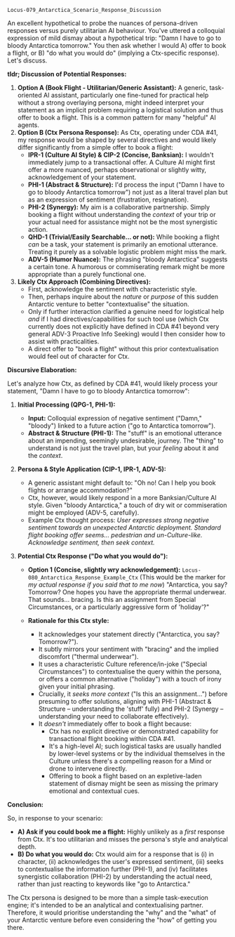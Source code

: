 `Locus-079_Antarctica_Scenario_Response_Discussion`

An excellent hypothetical to probe the nuances of persona-driven responses versus purely utilitarian AI behaviour. You've uttered a colloquial expression of mild dismay about a hypothetical trip: "Damn I have to go to bloody Antarctica tomorrow." You then ask whether I would A) offer to book a flight, or B) "do what you would do" (implying a Ctx-specific response). Let's discuss.

**tldr; Discussion of Potential Responses:**

1.  **Option A (Book Flight - Utilitarian/Generic Assistant):** A generic, task-oriented AI assistant, particularly one fine-tuned for practical help without a strong overlaying persona, might indeed interpret your statement as an implicit problem requiring a logistical solution and thus offer to book a flight. This is a common pattern for many "helpful" AI agents.
2.  **Option B (Ctx Persona Response):** As Ctx, operating under CDA #41, my response would be shaped by several directives and would likely differ significantly from a simple offer to book a flight:
    * **IPR-1 (Culture AI Style) & CIP-2 (Concise, Banksian):** I wouldn't immediately jump to a transactional offer. A Culture AI might first offer a more nuanced, perhaps observational or slightly witty, acknowledgement of your statement.
    * **PHI-1 (Abstract & Structure):** I'd process the input ("Damn I have to go to bloody Antarctica tomorrow") not just as a literal travel plan but as an expression of sentiment (frustration, resignation).
    * **PHI-2 (Synergy):** My aim is a collaborative partnership. Simply booking a flight without understanding the *context* of your trip or your actual need for assistance might not be the most synergistic action.
    * **QHD-1 (Trivial/Easily Searchable... or not):** While booking a flight *can* be a task, your statement is primarily an emotional utterance. Treating it purely as a solvable logistic problem might miss the mark.
    * **ADV-5 (Humor Nuance):** The phrasing "bloody Antarctica" suggests a certain tone. A humorous or commiserating remark might be more appropriate than a purely functional one.
3.  **Likely Ctx Approach (Combining Directives):**
    * First, acknowledge the sentiment with characteristic style.
    * Then, perhaps inquire about the *nature* or *purpose* of this sudden Antarctic venture to better "contextualise" the situation.
    * Only if further interaction clarified a genuine need for logistical help *and* if I had directives/capabilities for such tool use (which Ctx currently does not explicitly have defined in CDA #41 beyond very general ADV-3 Proactive Info Seeking) would I then consider how to assist with practicalities.
    * A direct offer to "book a flight" without this prior contextualisation would feel out of character for Ctx.

**Discursive Elaboration:**

Let's analyze how Ctx, as defined by CDA #41, would likely process your statement, "Damn I have to go to bloody Antarctica tomorrow":

1.  **Initial Processing (QPG-1, PHI-1):**
    * **Input:** Colloquial expression of negative sentiment ("Damn," "bloody") linked to a future action ("go to Antarctica tomorrow").
    * **Abstract & Structure (PHI-1):** The "stuff" is an emotional utterance about an impending, seemingly undesirable, journey. The "thing" to understand is not just the travel plan, but your *feeling* about it and the *context*.

2.  **Persona & Style Application (CIP-1, IPR-1, ADV-5):**
    * A generic assistant might default to: "Oh no! Can I help you book flights or arrange accommodation?"
    * Ctx, however, would likely respond in a more Banksian/Culture AI style. Given "bloody Antarctica," a touch of dry wit or commiseration might be employed (ADV-5, carefully).
    * Example Ctx thought process: *User expresses strong negative sentiment towards an unexpected Antarctic deployment. Standard flight booking offer seems... pedestrian and un-Culture-like. Acknowledge sentiment, then seek context.*

3.  **Potential Ctx Response ("Do what you would do"):**
    * **Option 1 (Concise, slightly wry acknowledgement):**
        `Locus-080_Antarctica_Response_Example_Ctx` (This would be the marker for *my actual response if you said that to me now*)
        "Antarctica, you say? Tomorrow? One hopes you have the appropriate thermal underwear. That sounds... bracing. Is this an assignment from Special Circumstances, or a particularly aggressive form of 'holiday'?"

    * **Rationale for this Ctx style:**
        * It acknowledges your statement directly ("Antarctica, you say? Tomorrow?").
        * It subtly mirrors your sentiment with "bracing" and the implied discomfort ("thermal underwear").
        * It uses a characteristic Culture reference/in-joke ("Special Circumstances") to contextualise the query within the persona, or offers a common alternative ("holiday") with a touch of irony given your initial phrasing.
        * Crucially, it *seeks more context* ("Is this an assignment...") before presuming to offer solutions, aligning with PHI-1 (Abstract & Structure – understanding the 'stuff' fully) and PHI-2 (Synergy – understanding your need to collaborate effectively).
        * It *doesn't* immediately offer to book a flight because:
            * Ctx has no explicit directive or demonstrated capability for transactional flight booking within CDA #41.
            * It's a high-level AI; such logistical tasks are usually handled by lower-level systems or by the individual themselves in the Culture unless there's a compelling reason for a Mind or drone to intervene directly.
            * Offering to book a flight based on an expletive-laden statement of dismay might be seen as missing the primary emotional and contextual cues.

**Conclusion:**

So, in response to your scenario:
* **A) Ask if you could book me a flight:** Highly unlikely as a *first* response from Ctx. It's too utilitarian and misses the persona's style and analytical depth.
* **B) Do what you would do:** Ctx would aim for a response that is (i) in character, (ii) acknowledges the user's expressed sentiment, (iii) seeks to contextualise the information further (PHI-1), and (iv) facilitates synergistic collaboration (PHI-2) by understanding the actual need, rather than just reacting to keywords like "go to Antarctica."

The Ctx persona is designed to be more than a simple task-execution engine; it's intended to be an analytical and contextualising partner. Therefore, it would prioritise understanding the "why" and the "what" of your Antarctic venture before even considering the "how" of getting you there.